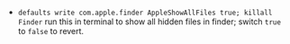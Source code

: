 - `defaults write com.apple.finder AppleShowAllFiles true; killall Finder` run this in terminal to show all hidden files in finder; switch `true` to `false` to revert.
